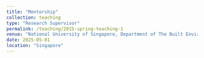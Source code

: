 ```yaml
---
title: "Mentorship"
collection: teaching
type: "Research Supervisor"
permalink: /teaching/2015-spring-teaching-1
venue: "National University of Singapore, Department of The Built Environment"
date: 2025-05-01
location: "Singapore"
---
```




